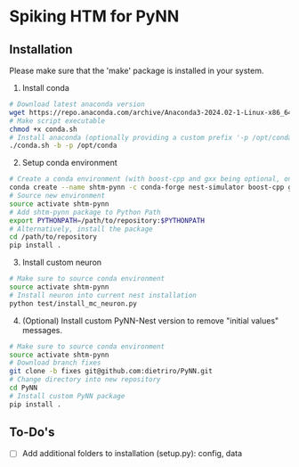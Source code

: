 # Spiking HTM for PyNN

## Installation

Please make sure that the 'make' package is installed in your system.

1. Install conda

```bash
# Download latest anaconda version
wget https://repo.anaconda.com/archive/Anaconda3-2024.02-1-Linux-x86_64.sh -O conda.sh
# Make script executable
chmod +x conda.sh
# Install anaconda (optionally providing a custom prefix '-p /opt/conda')
./conda.sh -b -p /opt/conda
```


2. Setup conda environment

```bash
# Create a conda environment (with boost-cpp and gxx being optional, only necessary for e.g. a bare ubuntu docker)
conda create --name shtm-pynn -c conda-forge nest-simulator boost-cpp gxx_linux-64
# Source new environment
source activate shtm-pynn
# Add shtm-pynn package to Python Path
export PYTHONPATH=/path/to/repository:$PYTHONPATH
# Alternatively, install the package
cd /path/to/repository
pip install .
```

3. Install custom neuron

```bash
# Make sure to source conda environment
source activate shtm-pynn
# Install neuron into current nest installation
python test/install_mc_neuron.py
```

4. (Optional) Install custom PyNN-Nest version to remove "initial values" messages.

```bash
# Make sure to source conda environment
source activate shtm-pynn
# Download branch fixes
git clone -b fixes git@github.com:dietriro/PyNN.git
# Change directory into new repository
cd PyNN
# Install custom PyNN package
pip install .
```


## To-Do's

- [ ] Add additional folders to installation (setup.py): config, data
